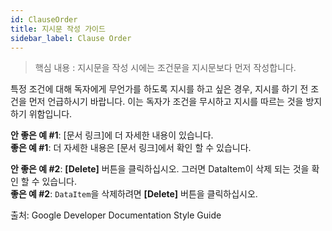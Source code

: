```yaml
---
id: ClauseOrder
title: 지시문 작성 가이드 
sidebar_label: Clause Order
---
```


> 핵심 내용 : 지시문을 작성 시에는 조건문을 지시문보다 먼저 작성합니다. 

특정 조건에 대해 독자에게 무언가를 하도록 지시를 하고 싶은 경우, 지시를 하기 전 조건을 먼저 언급하시기 바랍니다. 이는 독자가 조건을 무시하고 지시를 따르는 것을 방지하기 위함입니다.  

**안 좋은 예 #1**: [문서 링크]에 더 자세한 내용이 있습니다.   
**좋은 예 #1**: 더 자세한 내용은 [문서 링크]에서 확인 할 수 있습니다. 

**안 좋은 예 #2**: **[Delete]** 버튼을 클릭하십시오. 그러면 DataItem이 삭제 되는 것을 확인 할 수 있습니다.   
**좋은 예 #2**: `DataItem`을 삭제하려면  **[Delete]** 버튼을 클릭하십시오. 

출처: Google Developer Documentation Style Guide
